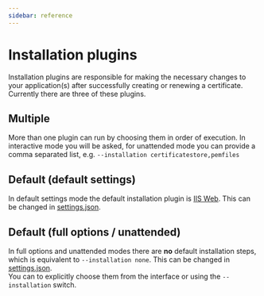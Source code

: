 ```yaml
---
sidebar: reference
---
```


# Installation plugins
Installation plugins are responsible for making the necessary changes to your 
application(s) after successfully creating or renewing a certificate. Currently 
there are three of these plugins.

## Multiple
More than one plugin can run by choosing them in order of execution. In interactive 
mode you will be asked, for unattended mode you can provide a comma separated list, 
e.g. `--installation certificatestore,pemfiles`

## Default (default settings)
In default settings mode the default installation plugin is [IIS Web](/reference/plugins/installation/iisweb). 
This can be changed in [settings.json](/reference/settings).  

## Default (full options / unattended)
In full options and unattended modes there are **no** default installation steps,
which is equivalent to `--installation none`. This can be changed in [settings.json](/reference/settings).  
You can to explicitly choose them from the interface or using the `--installation` switch. 